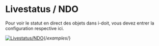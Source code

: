 # Livestatus / NDO

Pour voir le statut en direct des objets dans i-doit, vous devez entrer la configuration respective ici.

[![Livestatus/NDO](../../../../assets/images/en/system-administration/administration/import-and-interfaces/monitoring/2-m.png)](../../../../assets/images/en/system-administration/administration/import-and-interfaces/monitoring/2-m.png){/*examples*/}
